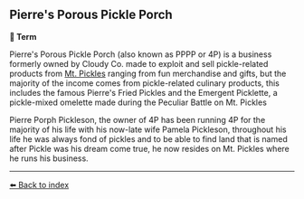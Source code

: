## Pierre's Porous Pickle Porch

**📑 Term**

Pierre's Porous Pickle Porch (also known as PPPP or 4P) is a business formerly owned by Cloudy Co. made to exploit and sell pickle-related products from [Mt. Pickles](https://zeithalt.github.io/r/mt_pickles.html) ranging from fun merchandise and gifts, but the majority of the income comes from pickle-related culinary products, this includes the famous Pierre's Fried Pickles and the Emergent Picklette, a pickle-mixed omelette made during the Peculiar Battle on Mt. Pickles

Pierre Porph Pickleson, the owner of 4P has been running 4P for the majority of his life with his now-late wife Pamela Pickleson, throughout his life he was always fond of pickles and to be able to find land that is named after Pickle was his dream come true, he now resides on Mt. Pickles where he runs his business.


----------
[⬅️ Back to index](/index.md#fc70_s)